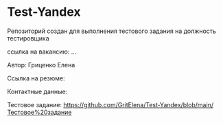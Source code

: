 

# Test-Yandex
Репозиторий создан для выполнения тестового задания на должность тестировщика 

ссылка на вакансию: ...

Автор: Гриценко Елена

Ссылка на резюме:

Контактные данные:

Тестовое задание: https://github.com/GritElena/Test-Yandex/blob/main/Тестовое%20задание
